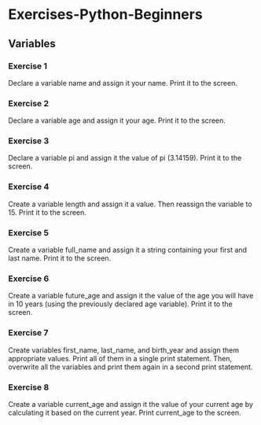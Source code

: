 # Exercises-Python-Beginners

## Variables
### Exercise 1
Declare a variable name and assign it your name. Print it to the screen.

### Exercise 2
Declare a variable age and assign it your age. Print it to the screen.

### Exercise 3
Declare a variable pi and assign it the value of pi (3.14159). Print it to the screen.

### Exercise 4
Create a variable length and assign it a value. Then reassign the variable to 15. Print it to the screen.

### Exercise 5
Create a variable full_name and assign it a string containing your first and last name. Print it to the screen.

### Exercise 6
Create a variable future_age and assign it the value of the age you will have in 10 years (using the previously declared age variable). Print it to the screen.

### Exercise 7
Create variables first_name, last_name, and birth_year and assign them appropriate values. Print all of them in a single print statement. Then, overwrite all the variables and print them again in a second print statement.

### Exercise 8
Create a variable current_age and assign it the value of your current age by calculating it based on the current year. Print current_age to the screen.
